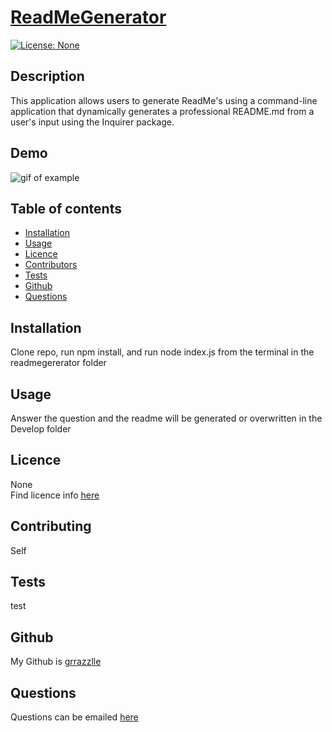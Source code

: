 
  # **[ReadMeGenerator](http://github.com/grrazzlle/ReadMeGenerator)**
  
  [![License: None](https://img.shields.io/badge/License-None-blue.svg)](https://choosealicense.com/)

  ## Description

  This application allows users to generate ReadMe's using a command-line application that dynamically generates a professional README.md from a user's input using the Inquirer package.

  ## Demo

  ![gif of example](./Develop/example.gif)

  ## Table of contents

  - [Installation](#Installation)
  - [Usage](#Usage)
  - [Licence](#Licence)
  - [Contributors](#Contributors)
  - [Tests](#Tests)
  - [Github](#Github)
  - [Questions](#Questions)

  ## Installation

  Clone repo, run npm install, and run node index.js from the terminal in the readmegererator folder

  ## Usage

  Answer the question and the readme will be generated or overwritten in the Develop folder

  ## Licence

  None  
  Find licence info [here](https://choosealicense.com/)

  ## Contributing

  Self

  ## Tests

  test

  ## Github

  My Github is [grrazzlle](https://github.com/grrazzlle)

  ## Questions

  Questions can be emailed [here](mailto:Cel47@miami.edu)
